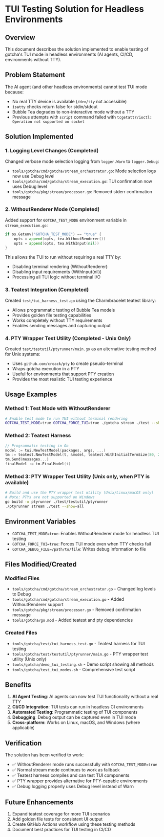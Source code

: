 # TUI Testing Solution for Headless Environments

## Overview

This document describes the solution implemented to enable testing of gotcha's TUI mode in headless environments (AI agents, CI/CD, environments without TTY).

## Problem Statement

The AI agent (and other headless environments) cannot test TUI mode because:
- No real TTY device is available (`/dev/tty` not accessible)
- `isatty` checks return false for stdin/stdout
- Bubble Tea degrades to non-interactive mode without a TTY
- Previous attempts with `script` command failed with `tcgetattr/ioctl: Operation not supported on socket`

## Solution Implemented

### 1. Logging Level Changes (Completed)

Changed verbose mode selection logging from `logger.Warn` to `logger.Debug`:
- `tools/gotcha/cmd/gotcha/stream_orchestrator.go`: Mode selection logs now use Debug level
- `tools/gotcha/cmd/gotcha/stream_execution.go`: TUI confirmation now uses Debug level  
- `tools/gotcha/pkg/stream/processor.go`: Removed stderr confirmation message

### 2. WithoutRenderer Mode (Completed)

Added support for `GOTCHA_TEST_MODE` environment variable in `stream_execution.go`:
```go
if os.Getenv("GOTCHA_TEST_MODE") == "true" {
    opts = append(opts, tea.WithoutRenderer())
    opts = append(opts, tea.WithInput(nil))
}
```

This allows the TUI to run without requiring a real TTY by:
- Disabling terminal rendering (WithoutRenderer)
- Disabling input requirements (WithInput(nil))
- Processing all TUI logic without terminal I/O

### 3. Teatest Integration (Completed)

Created `test/tui_harness_test.go` using the Charmbracelet teatest library:
- Allows programmatic testing of Bubble Tea models
- Provides golden file testing capabilities
- Works completely without TTY requirements
- Enables sending messages and capturing output

### 4. PTY Wrapper Test Utility (Completed - Unix Only)

Created `test/testutil/ptyrunner/main.go` as an alternative testing method for Unix systems:
- Uses `github.com/creack/pty` to create pseudo-terminal
- Wraps gotcha execution in a PTY
- Useful for environments that support PTY creation
- Provides the most realistic TUI testing experience

## Usage Examples

### Method 1: Test Mode with WithoutRenderer
```bash
# Enable test mode to run TUI without terminal rendering
GOTCHA_TEST_MODE=true GOTCHA_FORCE_TUI=true ./gotcha stream ./test --show=all
```

### Method 2: Teatest Harness
```go
// Programmatic testing in Go
model := tui.NewTestModel(packages, args, ...)
tm := teatest.NewTestModel(t, &model, teatest.WithInitialTermSize(80, 24))
tm.Send(messages...)
finalModel := tm.FinalModel(t)
```

### Method 3: PTY Wrapper Test Utility (Unix only, when PTY is available)
```bash
# Build and use the PTY wrapper test utility (Unix/Linux/macOS only)
# Note: PTYs are not supported on Windows
go build -o ptyrunner ./test/testutil/ptyrunner
./ptyrunner stream ./test --show=all
```

## Environment Variables

- `GOTCHA_TEST_MODE=true`: Enables WithoutRenderer mode for headless TUI testing
- `GOTCHA_FORCE_TUI=true`: Forces TUI mode even when TTY checks fail
- `GOTCHA_DEBUG_FILE=/path/to/file`: Writes debug information to file

## Files Modified/Created

### Modified Files
- `tools/gotcha/cmd/gotcha/stream_orchestrator.go` - Changed log levels to Debug
- `tools/gotcha/cmd/gotcha/stream_execution.go` - Added WithoutRenderer support
- `tools/gotcha/pkg/stream/processor.go` - Removed confirmation message
- `tools/gotcha/go.mod` - Added teatest and pty dependencies

### Created Files
- `tools/gotcha/test/tui_harness_test.go` - Teatest harness for TUI testing
- `tools/gotcha/test/testutil/ptyrunner/main.go` - PTY wrapper test utility (Unix only)
- `tools/gotcha/demo_tui_testing.sh` - Demo script showing all methods
- `tools/gotcha/test_tui_modes.sh` - Comprehensive test script

## Benefits

1. **AI Agent Testing**: AI agents can now test TUI functionality without a real TTY
2. **CI/CD Integration**: TUI tests can run in headless CI environments
3. **Automated Testing**: Programmatic testing of TUI components
4. **Debugging**: Debug output can be captured even in TUI mode
5. **Cross-platform**: Works on Linux, macOS, and Windows (where applicable)

## Verification

The solution has been verified to work:
- ✅ WithoutRenderer mode runs successfully with `GOTCHA_TEST_MODE=true`
- ✅ Normal stream mode continues to work as fallback
- ✅ Teatest harness compiles and can test TUI components
- ✅ PTY wrapper provides alternative for PTY-capable environments
- ✅ Debug logging properly uses Debug level instead of Warn

## Future Enhancements

1. Expand teatest coverage for more TUI scenarios
2. Add golden file tests for consistent UI output
3. Create GitHub Actions workflow using these testing methods
4. Document best practices for TUI testing in CI/CD